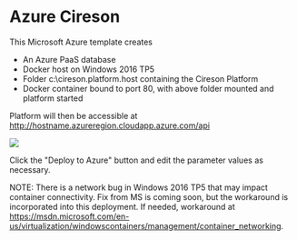 # Azure Cireson

This Microsoft Azure template creates 
* An Azure PaaS database
* Docker host on Windows 2016 TP5
* Folder c:\cireson.platform.host containing the Cireson Platform
* Docker container bound to port 80, with above folder mounted and platform started

Platform will then be accessible at http://hostname.azureregion.cloudapp.azure.com/api 

<a target="_blank" href="https://portal.azure.com/#create/Microsoft.Template/uri/https%3A%2F%2Fraw.githubusercontent.com%2FCireson%2FPlatformAzureDeploy%2Fmaster%2Fsrc%2fSwarmNode%2fTemplates%2fazuredeploy.json"><img src="http://azuredeploy.net/deploybutton.png"/></a>

Click the "Deploy to Azure" button and edit the parameter values as necessary.

NOTE: There is a network bug in Windows 2016 TP5 that may impact container connectivity. Fix from MS is coming soon, but the workaround is incorporated into this deployment. If needed, workaround at https://msdn.microsoft.com/en-us/virtualization/windowscontainers/management/container_networking. 





